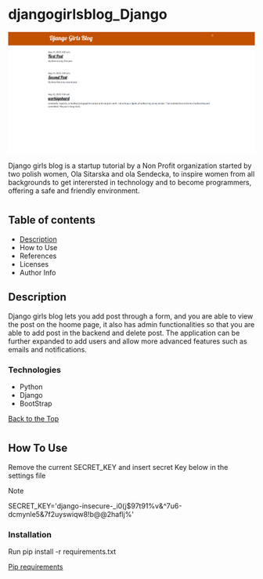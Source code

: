 # djangogirlsblog_Django
![alt text](Django_Girls.png)

Django girls blog is a startup tutorial by a Non Profit organization started by two polish women, Ola Sitarska and ola Sendecka, to inspire women from all backgrounds to get interersted in technology and to become programmers, offering 
a safe and friendly environment.

#
## Table of contents
- [Description](#description)
- How to Use
- References
- Licenses
- Author Info

## Description
Django girls blog lets you add post through a form, and you are able to view the post on the hoome page, it also has admin functionalities so that you are able to add post in the backend and delete post.
The application can be further expanded to add users and allow more advanced features such as emails and notifications.

### Technologies
+ Python
+ Django
+ BootStrap

[Back to the Top](#djangogirlsblog_Django)

#

## How To Use
Remove the current SECRET_KEY and insert secret Key below in the settings file 
> [!NOTE]
> SECRET_KEY='django-insecure-_i0(j$97t91%v&^7u6-dcmynle5&7f2uyswiqw8!b@@2haflj%'
>
### Installation
Run pip install -r requirements.txt 

[Pip requirements]()















